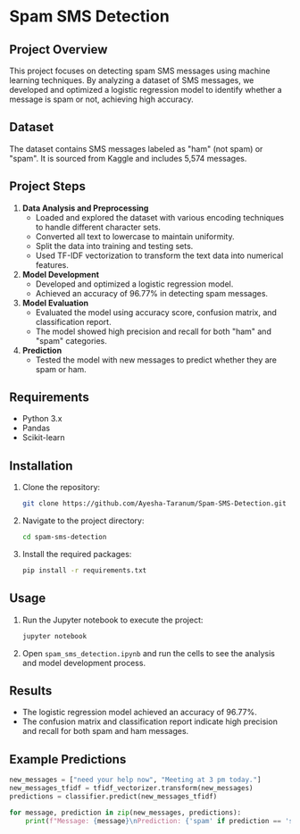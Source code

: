 # Spam SMS Detection

## Project Overview
This project focuses on detecting spam SMS messages using machine learning techniques. By analyzing a dataset of SMS messages, we developed and optimized a logistic regression model to identify whether a message is spam or not, achieving high accuracy.

## Dataset
The dataset contains SMS messages labeled as "ham" (not spam) or "spam". It is sourced from Kaggle and includes 5,574 messages.

## Project Steps
1. **Data Analysis and Preprocessing**
    - Loaded and explored the dataset with various encoding techniques to handle different character sets.
    - Converted all text to lowercase to maintain uniformity.
    - Split the data into training and testing sets.
    - Used TF-IDF vectorization to transform the text data into numerical features.
2. **Model Development**
    - Developed and optimized a logistic regression model.
    - Achieved an accuracy of 96.77% in detecting spam messages.
3. **Model Evaluation**
    - Evaluated the model using accuracy score, confusion matrix, and classification report.
    - The model showed high precision and recall for both "ham" and "spam" categories.
4. **Prediction**
    - Tested the model with new messages to predict whether they are spam or ham.

## Requirements
- Python 3.x
- Pandas
- Scikit-learn

## Installation
1. Clone the repository:
    ```bash
    git clone https://github.com/Ayesha-Taranum/Spam-SMS-Detection.git
    ```
2. Navigate to the project directory:
    ```bash
    cd spam-sms-detection
    ```
3. Install the required packages:
    ```bash
    pip install -r requirements.txt
    ```

## Usage
1. Run the Jupyter notebook to execute the project:
    ```bash
    jupyter notebook
    ```
2. Open `spam_sms_detection.ipynb` and run the cells to see the analysis and model development process.

## Results
- The logistic regression model achieved an accuracy of 96.77%.
- The confusion matrix and classification report indicate high precision and recall for both spam and ham messages.

## Example Predictions
```python
new_messages = ["need your help now", "Meeting at 3 pm today."]
new_messages_tfidf = tfidf_vectorizer.transform(new_messages)
predictions = classifier.predict(new_messages_tfidf)

for message, prediction in zip(new_messages, predictions):
    print(f"Message: {message}\nPrediction: {'spam' if prediction == 'spam' else 'ham'}\n")
